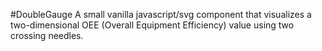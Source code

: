 #DoubleGauge
A small vanilla javascript/svg component that visualizes a two-dimensional OEE (Overall Equipment Efficiency) value using two crossing needles.
